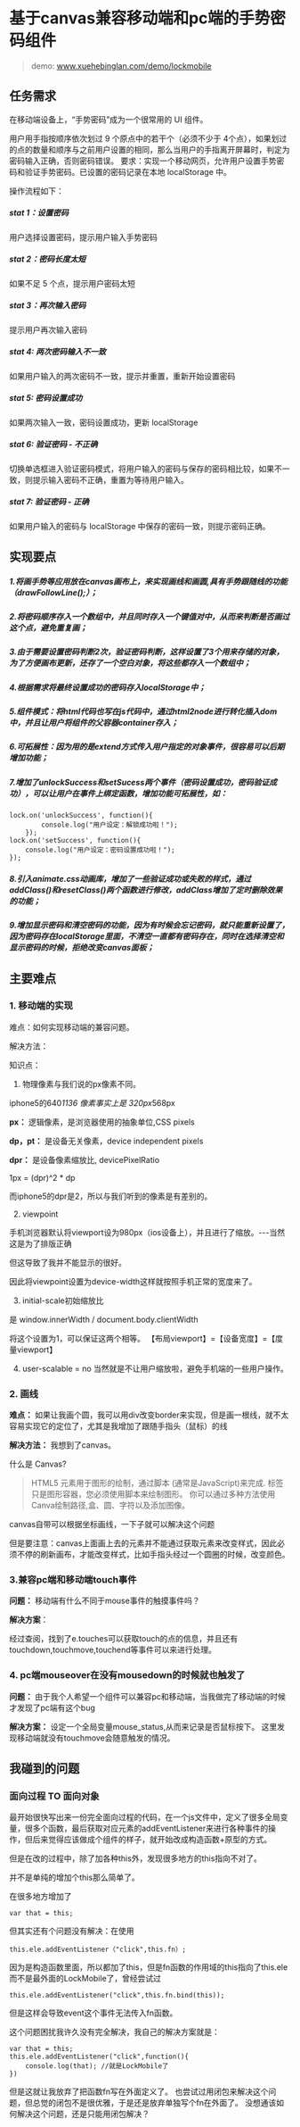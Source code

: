 ﻿# 基于canvas兼容移动端和pc端的手势密码组件

> demo: 
> www.xuehebinglan.com/demo/lockmobile

## 任务需求
在移动端设备上，“手势密码”成为一个很常用的 UI 组件。

用户用手指按顺序依次划过 9 个原点中的若干个（必须不少于 4个点），如果划过的点的数量和顺序与之前用户设置的相同，那么当用户的手指离开屏幕时，判定为密码输入正确，否则密码错误。
要求：实现一个移动网页，允许用户设置手势密码和验证手势密码。已设置的密码记录在本地 localStorage 中。

操作流程如下：
##### stat 1：设置密码
用户选择设置密码，提示用户输入手势密码
##### stat 2：密码长度太短
如果不足 5 个点，提示用户密码太短
##### stat 3：再次输入密码
提示用户再次输入密码
##### stat 4: 两次密码输入不一致
如果用户输入的两次密码不一致，提示并重置，重新开始设置密码
##### stat 5: 密码设置成功
如果两次输入一致，密码设置成功，更新 localStorage
##### stat 6: 验证密码 - 不正确
切换单选框进入验证密码模式，将用户输入的密码与保存的密码相比较，如果不一致，则提示输入密码不正确，重置为等待用户输入。
##### stat 7: 验证密码 - 正确
如果用户输入的密码与 localStorage 中保存的密码一致，则提示密码正确。



## 实现要点
##### 1.将画手势等应用放在canvas画布上，来实现画线和画圆,具有手势跟随线的功能（drawFollowLine();）；
##### 2.将密码顺序存入一个数组中，并且同时存入一个键值对中，从而来判断是否画过这个点，避免重复画；
##### 3.由于需要设置密码判断2次，验证密码判断，这样设置了3个用来存储的对象，为了方便画布更新，还存了一个空白对象，将这些都存入一个数组中；
##### 4.根据需求将最终设置成功的密码存入localStorage中；
##### 5.组件模式：将html代码也写在js代码中，通过html2node进行转化插入dom中，并且让用户将组件的父容器container存入；
##### 6.可拓展性：因为用的是extend方式传入用户指定的对象事件，很容易可以后期增加功能；
##### 7.增加了unlockSuccess和setSucess两个事件（密码设置成功，密码验证成功），可以让用户在事件上绑定函数，增加功能可拓展性，如：

```
lock.on('unlockSuccess', function(){
        console.log("用户设定：解锁成功啦！");
    });
lock.on('setSuccess', function(){
    console.log("用户设定：密码设置成功啦！");
});
```
##### 8.引入animate.css动画库，增加了一些验证成功或失败的样式，通过addClass()和resetClass()两个函数进行修改，addClass增加了定时删除效果的功能；

##### 9.增加显示密码和清空密码的功能，因为有时候会忘记密码，就只能重新设置了，因为密码存在localStorage里面，不清空一直都有密码存在，同时在选择清空和显示密码的时候，拒绝改变canvas面板；



## 主要难点

### 1. 移动端的实现

难点：如何实现移动端的兼容问题。

解决方法：
<meta name="viewport" content="width=device-width,initial-scale=1,user-scalable=no">

知识点：

1. 物理像素与我们说的px像素不同。

iphone5的640*1136 像素事实上是 320px*568px

**px：**
逻辑像素，是浏览器使用的抽象单位,CSS pixels

**dp，pt：**
是设备无关像素，device independent pixels

**dpr：**
是设备像素缩放比, devicePixelRatio

1px = (dpr)^2 * dp

而iphone5的dpr是2，所以与我们听到的像素是有差别的。

2. viewpoint

手机浏览器默认将viewport设为980px（ios设备上），并且进行了缩放。---当然这是为了排版正确

但这导致了我并不能显示的很好。

因此将viewpoint设置为device-width这样就按照手机正常的宽度来了。

3. initial-scale初始缩放比

是 window.innerWidth / document.body.clientWidth

将这个设置为1，可以保证这两个相等。
【布局viewport】=【设备宽度】=【度量viewport】

4. user-scalable = no
当然就是不让用户缩放啦，避免手机端的一些用户操作。



### 2. 画线

**难点：**
如果让我画个圆，我可以用div改变border来实现，但是画一根线，就不太容易实现它的定位了，尤其是我增加了跟随手指头（鼠标）的线

**解决方法：**
我想到了canvas。

什么是 Canvas?


> HTML5 <canvas> 元素用于图形的绘制，通过脚本 (通常是JavaScript)来完成.
> <canvas> 标签只是图形容器，您必须使用脚本来绘制图形。
> 你可以通过多种方法使用Canva绘制路径,盒、圆、字符以及添加图像。

canvas自带可以根据坐标画线，一下子就可以解决这个问题

但是要注意：canvas上面画上去的元素并不能通过获取元素来改变样式，因此必须不停的刷新画布，才能改变样式，比如手指头经过一个圆圈的时候，改变颜色。

### 3.兼容pc端和移动端touch事件

**问题：**
移动端有什么不同于mouse事件的触摸事件吗？

**解决方案**：

经过查阅，找到了e.touches可以获取touch的点的信息，并且还有touchdown,touchmove,touchend等事件可以来进行处理。

### 4. pc端mouseover在没有mousedown的时候就也触发了

**问题：**
由于我个人希望一个组件可以兼容pc和移动端，当我做完了移动端的时候才发现了pc端有这个bug

**解决方案：**
设定一个全局变量mouse_status,从而来记录是否鼠标按下。
这里发现移动端就没有touchmove会随意触发的情况。





## 我碰到的问题

### 面向过程 TO 面向对象

最开始很快写出来一份完全面向过程的代码，在一个js文件中，定义了很多全局变量，很多个函数，最后获取对应元素的addEventListener来进行各种事件的操作，但后来觉得应该做成个组件的样子，就开始改成构造函数+原型的方式。

但是在改的过程中，除了加各种this外，发现很多地方的this指向不对了。

并不是单纯的增加个this那么简单了。

在很多地方增加了
```
var that = this;
```
但其实还有个问题没有解决：在使用
```
this.ele.addEventListener（"click",this.fn）;
```
因为是构造函数里面，所以都加了this，但是fn函数的作用域的this指向了this.ele而不是最外面的LockMobile了，曾经尝试过

```
this.ele.addEventListener("click",this.fn.bind(this));
```
但是这样会导致event这个事件无法传入fn函数。

这个问题困扰我许久没有完全解决，我自己的解决方案就是：

```
var that = this;
this.ele.addEventListener("click",function(){
    console.log(that); //就是LockMobile了
})
```

但是这就让我放弃了把函数fn写在外面定义了。
也尝试过用闭包来解决这个问题，但总觉的闭包不是很优雅，于是还是放弃单独写个fn在外面了。
没想通该如何解决这个问题，还是只能用闭包解决？
